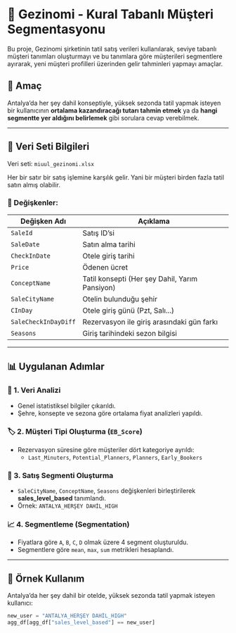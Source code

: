# 🧠 Gezinomi - Kural Tabanlı Müşteri Segmentasyonu

Bu proje, Gezinomi şirketinin tatil satış verileri kullanılarak, seviye tabanlı müşteri tanımları oluşturmayı ve bu tanımlara göre müşterileri segmentlere ayırarak, yeni müşteri profilleri üzerinden gelir tahminleri yapmayı amaçlar.

## 🎯 Amaç

Antalya’da her şey dahil konseptiyle, yüksek sezonda tatil yapmak isteyen bir kullanıcının **ortalama kazandıracağı tutarı tahmin etmek** ya da **hangi segmentte yer aldığını belirlemek** gibi sorulara cevap verebilmek.

---

## 📁 Veri Seti Bilgileri

Veri seti: `miuul_gezinomi.xlsx`

Her bir satır bir satış işlemine karşılık gelir. Yani bir müşteri birden fazla tatil satın almış olabilir.

### 📌 Değişkenler:

| Değişken Adı         | Açıklama                                      |
|----------------------|-----------------------------------------------|
| `SaleId`             | Satış ID’si                                   |
| `SaleDate`           | Satın alma tarihi                             |
| `CheckInDate`        | Otele giriş tarihi                            |
| `Price`              | Ödenen ücret                                  |
| `ConceptName`        | Tatil konsepti (Her şey Dahil, Yarım Pansiyon)|
| `SaleCityName`       | Otelin bulunduğu şehir                        |
| `CInDay`             | Otele giriş günü (Pzt, Salı...)               |
| `SaleCheckInDayDiff` | Rezervasyon ile giriş arasındaki gün farkı    |
| `Seasons`            | Giriş tarihindeki sezon bilgisi               |

---

## 📊 Uygulanan Adımlar

### 🧹 1. Veri Analizi
- Genel istatistiksel bilgiler çıkarıldı.
- Şehre, konsepte ve sezona göre ortalama fiyat analizleri yapıldı.

### 🏷️ 2. Müşteri Tipi Oluşturma (`EB_Score`)
- Rezervasyon süresine göre müşteriler dört kategoriye ayrıldı:
  - `Last_Minuters`, `Potential_Planners`, `Planners`, `Early_Bookers`

### 🧾 3. Satış Segmenti Oluşturma
- `SaleCityName`, `ConceptName`, `Seasons` değişkenleri birleştirilerek **sales_level_based** tanımlandı.
- Örnek: `ANTALYA_HERŞEY DAHİL_HIGH`

### 📈 4. Segmentleme (Segmentation)
- Fiyatlara göre `A`, `B`, `C`, `D` olmak üzere 4 segment oluşturuldu.
- Segmentlere göre `mean`, `max`, `sum` metrikleri hesaplandı.

---

## 🧪 Örnek Kullanım

Antalya’da her şey dahil bir otelde, yüksek sezonda tatil yapmak isteyen kullanıcı:

```python
new_user = "ANTALYA_HERŞEY DAHİL_HIGH"
agg_df[agg_df["sales_level_based"] == new_user]
